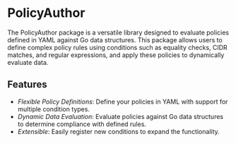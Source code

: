 # PolicyAuthor

The PolicyAuthor package is a versatile library designed to evaluate policies defined in YAML against Go data structures. This package allows users to define complex policy rules using conditions such as equality checks, CIDR matches, and regular expressions, and apply these policies to dynamically evaluate data.

## Features

- _Flexible Policy Definitions_: Define your policies in YAML with support for multiple condition types.
- _Dynamic Data Evaluation_: Evaluate policies against Go data structures to determine compliance with defined rules.
- _Extensible_: Easily register new conditions to expand the functionality.